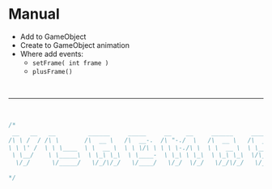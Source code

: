 # Manual
* Add to GameObject
* Create to GameObject animation
* Where add events:
    * ```setFrame( int frame )```
    * ```plusFrame()```

<br />
<hr />
<br />

``` csharp
/*
 __   __   __         ______     _____     __    __     ______     ______     __  __     ______    
/\ \ /  / /\ \       /\  __ \   /\  __-.  /\ "-./  \   /\  __ \   /\  ___\   /\ \/ /    /\  __ \   
\ \ \' /  \ \ \____  \ \  __ \  \ \ \/\ \ \ \ \-./\ \  \ \  __ \  \ \___  \  \ \  _"-.  \ \  __ \  
 \ \__/    \ \_____\  \ \_\ \_\  \ \____-  \ \_\ \ \_\  \ \_\ \_\  \/\_____\  \ \_\ \_\  \ \_\ \_\ 
  \/_/      \/_____/   \/_/\/_/   \/____/   \/_/  \/_/   \/_/\/_/   \/_____/   \/_/\/_/   \/_/\/_/ 
                                                                                                   
*/
```